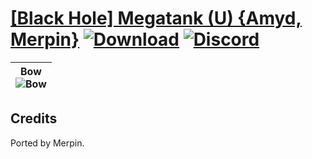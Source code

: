 # [\[Black Hole\] Megatank \(U\) {Amyd, Merpin}](https://github.com/Klokinator/FE-Repo/tree/main/Battle%20Animations/Advance%20Wars%20Animation%20Ports/%5BBlack%20Hole%5D%20Megatank%20(U)%20%7BAmyd,%20Merpin%7D) [![Download](https://img.shields.io/badge/Download--red?style=social&logo=github)](https://minhaskamal.github.io/DownGit/#/home?url=https://github.com/Klokinator/FE-Repo/tree/main/Battle%20Animations/Advance%20Wars%20Animation%20Ports/%5BBlack%20Hole%5D%20Megatank%20(U)%20%7BAmyd,%20Merpin%7D) [![Discord](https://img.shields.io/badge/Discord--blue?style=social&logo=discord)](https://discord.gg/C7VNGnyTPA)

| <b>Bow</b><br/><img alt="Bow" src="https://raw.githubusercontent.com/Klokinator/FE-Repo/main/Battle%20Animations/Advance%20Wars%20Animation%20Ports/%5BBlack%20Hole%5D%20Megatank%20(U)%20%7BAmyd,%20Merpin%7D/5.%20Bow/Bow.gif"/> |
| :---: |

## Credits

Ported by Merpin.

